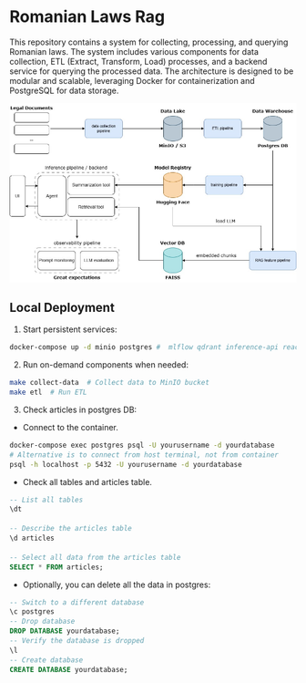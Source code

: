 # Romanian Laws Rag

This repository contains a system for collecting, processing, and querying Romanian laws. The system includes various components for data collection, ETL (Extract, Transform, Load) processes, and a backend service for querying the processed data. The architecture is designed to be modular and scalable, leveraging Docker for containerization and PostgreSQL for data storage.

![Architecture](static/rolaw.jpg)


## Local Deployment
1. Start persistent services:
```bash
docker-compose up -d minio postgres #  mlflow qdrant inference-api react-ui
```
2. Run on-demand components when needed:
```bash
make collect-data  # Collect data to MinIO bucket
make etl  # Run ETL
```
3. Check articles in postgres DB:
- Connect to the container.
```bash
docker-compose exec postgres psql -U yourusername -d yourdatabase
# Alternative is to connect from host terminal, not from container
psql -h localhost -p 5432 -U yourusername -d yourdatabase
```
- Check all tables and articles table.
```sql
-- List all tables
\dt

-- Describe the articles table
\d articles

-- Select all data from the articles table
SELECT * FROM articles;
```
- Optionally, you can delete all the data in postgres:
```sql
-- Switch to a different database
\c postgres
-- Drop database
DROP DATABASE yourdatabase;
-- Verify the database is dropped
\l
-- Create database
CREATE DATABASE yourdatabase;
```